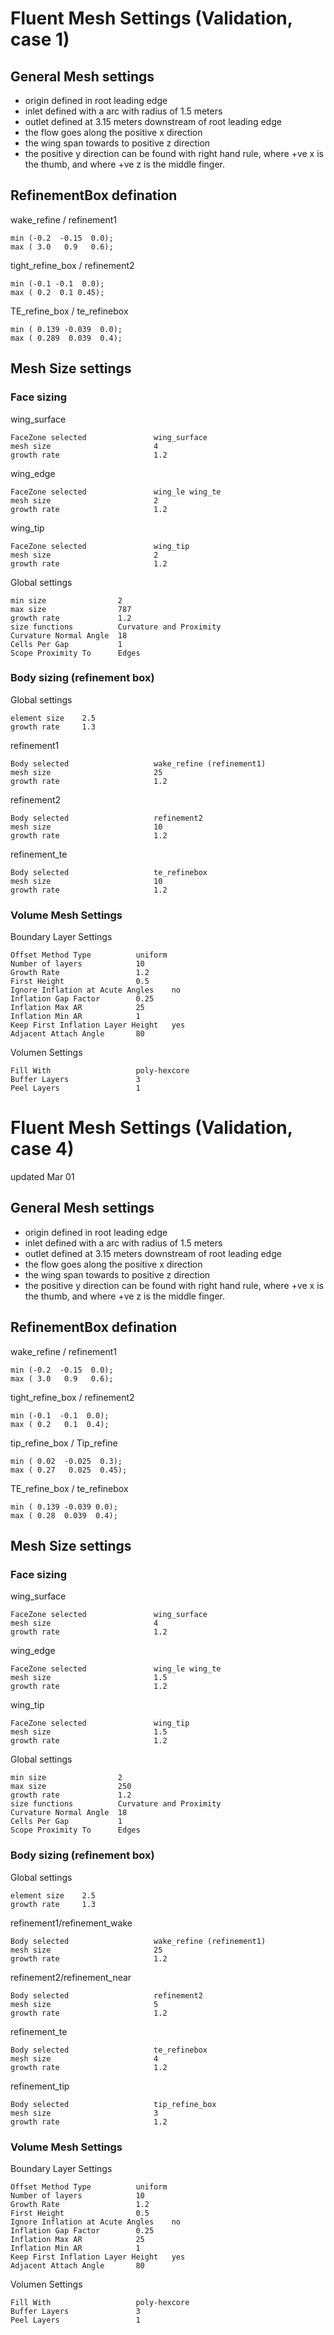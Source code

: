 # Fluent Mesh Settings (Validation, case 1)

## General Mesh settings

- origin defined in root leading edge
- inlet defined with a arc with radius of 1.5 meters 
- outlet defined at 3.15 meters downstream of root leading edge
- the flow goes along the positive x direction
- the wing span towards to positive z direction
- the positive y direction can be found with right hand rule, where +ve x is the thumb, and where +ve z is the middle finger. 

## RefinementBox defination

wake_refine / refinement1

    min (-0.2  -0.15  0.0);
    max ( 3.0   0.9   0.6);

tight_refine_box / refinement2

    min (-0.1 -0.1  0.0);
    max ( 0.2  0.1 0.45);

TE_refine_box / te_refinebox

    min ( 0.139 -0.039  0.0);
    max ( 0.289  0.039  0.4);

## Mesh Size settings

### Face sizing

wing_surface

    FaceZone selected               wing_surface
    mesh size                       4
    growth rate                     1.2

wing_edge

    FaceZone selected               wing_le wing_te
    mesh size                       2
    growth rate                     1.2

wing_tip

    FaceZone selected               wing_tip
    mesh size                       2
    growth rate                     1.2

Global settings

    min size                2
    max size                787
    growth rate             1.2
    size functions          Curvature and Proximity
    Curvature Normal Angle  18
    Cells Per Gap           1
    Scope Proximity To      Edges

### Body sizing (refinement box)

Global settings

    element size    2.5
    growth rate     1.3

refinement1

    Body selected                   wake_refine (refinement1)
    mesh size                       25
    growth rate                     1.2

refinement2

    Body selected                   refinement2
    mesh size                       10
    growth rate                     1.2

refinement_te

    Body selected                   te_refinebox
    mesh size                       10
    growth rate                     1.2

### Volume Mesh Settings

Boundary Layer Settings

    Offset Method Type          uniform
    Number of layers            10
    Growth Rate                 1.2
    First Height                0.5
    Ignore Inflation at Acute Angles    no
    Inflation Gap Factor        0.25
    Inflation Max AR            25
    Inflation Min AR            1
    Keep First Inflation Layer Height   yes
    Adjacent Attach Angle       80

Volumen Settings

    Fill With                   poly-hexcore
    Buffer Layers               3
    Peel Layers                 1


# Fluent Mesh Settings (Validation, case 4)
updated Mar 01
## General Mesh settings

- origin defined in root leading edge
- inlet defined with a arc with radius of 1.5 meters 
- outlet defined at 3.15 meters downstream of root leading edge
- the flow goes along the positive x direction
- the wing span towards to positive z direction
- the positive y direction can be found with right hand rule, where +ve x is the thumb, and where +ve z is the middle finger. 

## RefinementBox defination

wake_refine / refinement1

    min (-0.2  -0.15  0.0);
    max ( 3.0   0.9   0.6);

tight_refine_box / refinement2

    min (-0.1  -0.1  0.0);
    max ( 0.2   0.1  0.4);

tip_refine_box / Tip_refine

    min ( 0.02  -0.025  0.3);
    max ( 0.27   0.025  0.45);

TE_refine_box / te_refinebox

    min ( 0.139 -0.039 0.0);
    max ( 0.28  0.039  0.4);

## Mesh Size settings

### Face sizing

wing_surface

    FaceZone selected               wing_surface
    mesh size                       4
    growth rate                     1.2

wing_edge

    FaceZone selected               wing_le wing_te
    mesh size                       1.5
    growth rate                     1.2

wing_tip

    FaceZone selected               wing_tip
    mesh size                       1.5
    growth rate                     1.2

Global settings

    min size                2
    max size                250
    growth rate             1.2
    size functions          Curvature and Proximity
    Curvature Normal Angle  18
    Cells Per Gap           1
    Scope Proximity To      Edges

### Body sizing (refinement box)

Global settings

    element size    2.5
    growth rate     1.3

refinement1/refinement_wake

    Body selected                   wake_refine (refinement1)
    mesh size                       25
    growth rate                     1.2

refinement2/refinement_near

    Body selected                   refinement2
    mesh size                       5
    growth rate                     1.2

refinement_te

    Body selected                   te_refinebox
    mesh size                       4
    growth rate                     1.2

refinement_tip

    Body selected                   tip_refine_box
    mesh size                       3
    growth rate                     1.2

### Volume Mesh Settings

Boundary Layer Settings

    Offset Method Type          uniform
    Number of layers            10
    Growth Rate                 1.2
    First Height                0.5
    Ignore Inflation at Acute Angles    no
    Inflation Gap Factor        0.25
    Inflation Max AR            25
    Inflation Min AR            1
    Keep First Inflation Layer Height   yes
    Adjacent Attach Angle       80

Volumen Settings

    Fill With                   poly-hexcore
    Buffer Layers               3
    Peel Layers                 1
